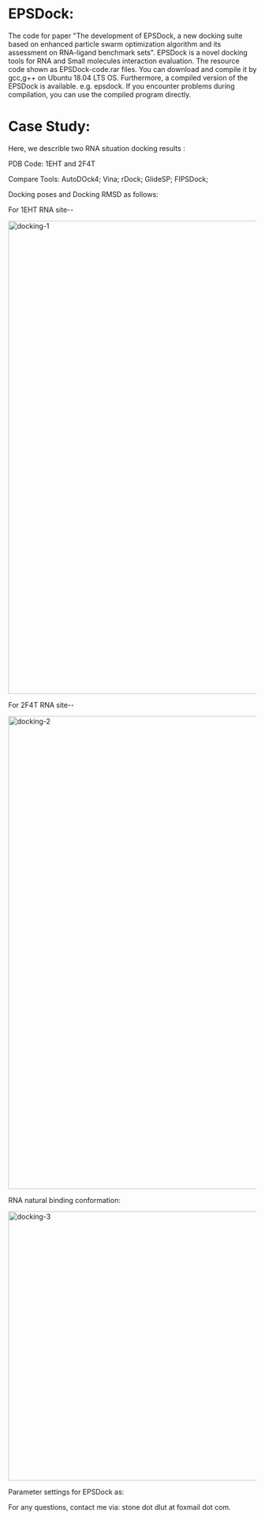 # EPSDock:

The code for paper "The development of EPSDock, a new docking suite based on enhanced particle swarm optimization algorithm and its assessment on RNA-ligand benchmark sets".
EPSDock is a novel docking tools for RNA and Small molecules interaction evaluation. The resource code shown as EPSDock-code.rar files. You can download and compile it by gcc,g++ on Ubuntu 18.04 LTS OS. ​​Furthermore, a compiled version of the EPSDock is available. e.g. epsdock. ​​If you encounter problems during compilation, you can use the compiled program directly.​

# Case Study:
Here, we describle two RNA situation docking results :

PDB Code: 1EHT and 2F4T

Compare Tools: AutoDOck4; Vina; rDock; GlideSP; FIPSDock;

Docking poses and Docking RMSD as follows:

For 1EHT RNA site--

<img width="1690" height="957" alt="docking-1" src="https://github.com/user-attachments/assets/0f228de5-7efc-43c4-8d6a-1059fcdc34b1" />

For 2F4T RNA site--

<img width="1682" height="957" alt="docking-2" src="https://github.com/user-attachments/assets/7abbf532-1a0b-48c5-8608-ca827e2a545d" />

RNA natural binding conformation:

<img width="1317" height="545" alt="docking-3" src="https://github.com/user-attachments/assets/cf46b02a-56d5-407d-95ee-085ab5941af0" />

Parameter settings for EPSDock as:


For any questions, contact me via: stone dot dlut at foxmail dot com.




